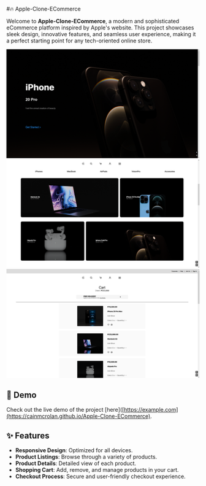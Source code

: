 #🔥 Apple-Clone-ECommerce

Welcome to **Apple-Clone-ECommerce**, a modern and sophisticated eCommerce platform inspired by Apple's website. This project showcases sleek design, innovative features, and seamless user experience, making it a perfect starting point for any tech-oriented online store.

![Apple-Clone-ECommerce](screenshots/home.png)
![Products-Demo](screenshots/products.png)
![Cart-Demo](screenshots/cart.png)

## 🚀 Demo

Check out the live demo of the project [here]([https://example.com](https://cainmcrolan.github.io/Apple-Clone-ECommerce).

## ✨ Features

- **Responsive Design**: Optimized for all devices.
- **Product Listings**: Browse through a variety of products.
- **Product Details**: Detailed view of each product.
- **Shopping Cart**: Add, remove, and manage products in your cart.
- **Checkout Process**: Secure and user-friendly checkout experience.

